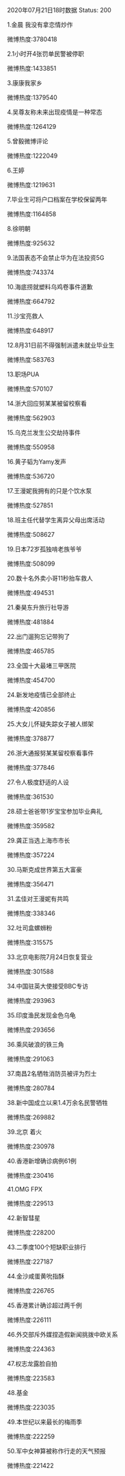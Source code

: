 2020年07月21日18时数据
Status: 200

1.金晨 我没有拿恋情炒作

微博热度:3780418

2.1小时开4张罚单民警被停职

微博热度:1433851

3.康康我家乡

微博热度:1379540

4.吴尊友称未来出现疫情是一种常态

微博热度:1264129

5.曾毅微博评论

微博热度:1222049

6.王婷

微博热度:1219631

7.毕业生可将户口档案在学校保留两年

微博热度:1164858

8.徐明朝

微博热度:925632

9.法国表态不会禁止华为在法投资5G

微博热度:743374

10.海底捞就塑料乌鸡卷事件道歉

微博热度:664792

11.沙宝亮救人

微博热度:648917

12.8月31日前不得强制派遣未就业毕业生

微博热度:583763

13.职场PUA

微博热度:570107

14.浙大回应努某某被留校察看

微博热度:562903

15.乌克兰发生公交劫持事件

微博热度:550958

16.黄子韬为Yamy发声

微博热度:536720

17.王漫妮我拥有的只是个饮水泵

微博热度:527851

18.班主任代替学生离异父母出席活动

微博热度:508627

19.日本72岁孤独啃老族爷爷

微博热度:508099

20.数十名外卖小哥11秒抬车救人

微博热度:494531

21.秦昊东升旅行社导游

微博热度:481884

22.出门遛狗忘记带狗了

微博热度:465785

23.全国十大最堵三甲医院

微博热度:454700

24.新发地疫情已全部终止

微博热度:420856

25.大女儿怀疑失踪女子被人绑架

微博热度:378877

26.浙大通报努某某留校察看事件

微博热度:377846

27.令人极度舒适的人设

微博热度:361530

28.硕士爸爸带1岁宝宝参加毕业典礼

微博热度:359582

29.龚正当选上海市市长

微博热度:357224

30.马斯克成世界第五大富豪

微博热度:356471

31.孟佳对王漫妮有共鸣

微博热度:338346

32.吐司盒螺蛳粉

微博热度:315575

33.北京电影院7月24日恢复营业

微博热度:301588

34.中国驻英大使接受BBC专访

微博热度:293963

35.印度渔民发现金色乌龟

微博热度:293656

36.乘风破浪的铁三角

微博热度:291063

37.南昌2名牺牲消防员被评为烈士

微博热度:280784

38.新中国成立以来1.4万余名民警牺牲

微博热度:269882

39.北京 着火

微博热度:230978

40.香港新增确诊病例61例

微博热度:230416

41.OMG FPX

微博热度:229513

42.新智彗星

微博热度:228200

43.二季度100个短缺职业排行

微博热度:227187

44.金沙咸蛋黄吮指酥

微博热度:226765

45.香港累计确诊超过两千例

微博热度:226111

46.外交部斥外媒捏造假新闻挑拨中欧关系

微博热度:224363

47.权志龙露脸自拍

微博热度:223583

48.基金

微博热度:223035

49.本世纪以来最长的梅雨季

微博热度:222259

50.军中女神算被称作行走的天气预报

微博热度:221422

